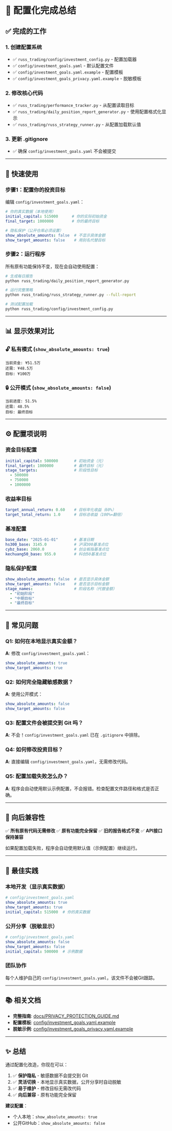 # 🎉 配置化完成总结

## ✅ 完成的工作

### 1. 创建配置系统
- ✅ `russ_trading/config/investment_config.py` - 配置加载器
- ✅ `config/investment_goals.yaml` - 默认配置文件
- ✅ `config/investment_goals.yaml.example` - 配置模板
- ✅ `config/investment_goals_privacy.yaml.example` - 脱敏模板

### 2. 修改核心代码
- ✅ `russ_trading/performance_tracker.py` - 从配置读取目标
- ✅ `russ_trading/daily_position_report_generator.py` - 使用配置格式化显示
- ✅ `russ_trading/russ_strategy_runner.py` - 从配置加载默认值

### 3. 更新 .gitignore
- ✅ 确保 `config/investment_goals.yaml` 不会被提交

---

## 🚀 快速使用

### 步骤1：配置你的投资目标

编辑 `config/investment_goals.yaml`：

```yaml
# 你的真实数据（本地使用）
initial_capital: 515000      # 你的实际初始资金
final_target: 1000000        # 你的最终目标

# 隐私保护（公开仓库必须设置）
show_absolute_amounts: false  # 不显示具体金额
show_target_amounts: false    # 用别名代替目标
```

### 步骤2：运行程序

所有原有功能保持不变，现在会自动使用配置：

```bash
# 生成每日报告
python russ_trading/daily_position_report_generator.py

# 运行完整策略
python russ_trading/russ_strategy_runner.py --full-report

# 测试配置加载
python russ_trading/config/investment_config.py
```

---

## 📊 显示效果对比

### 🔓 私有模式 (`show_absolute_amounts: true`)

```
当前资金: ¥51.5万
还需: ¥48.5万
目标: ¥100万
```

### 🔒 公开模式 (`show_absolute_amounts: false`)

```
当前进度: 51.5%
还需: 48.5%
目标: 最终目标
```

---

## ⚙️ 配置项说明

### 资金目标配置
```yaml
initial_capital: 500000       # 初始资金（元）
final_target: 1000000         # 最终目标（元）
stage_targets:                # 阶段性目标
  - 500000
  - 750000
  - 1000000
```

### 收益率目标
```yaml
target_annual_return: 0.60    # 目标年化收益（60%）
target_total_return: 1.0      # 目标总收益（100%=翻倍）
```

### 基准配置
```yaml
base_date: "2025-01-01"       # 基准日期
hs300_base: 3145.0            # 沪深300基准点位
cybz_base: 2060.0             # 创业板指基准点位
kechuang50_base: 955.0        # 科创50基准点位
```

### 隐私保护配置
```yaml
show_absolute_amounts: false  # 是否显示具体金额
show_target_amounts: false    # 是否显示目标金额
stage_names:                  # 阶段名称（代替金额）
  - "初始阶段"
  - "中期目标"
  - "最终目标"
```

---

## 🔧 常见问题

### Q1: 如何在本地显示真实金额？

**A**: 修改 `config/investment_goals.yaml`：
```yaml
show_absolute_amounts: true
show_target_amounts: true
```

### Q2: 如何完全隐藏敏感数据？

**A**: 使用公开模式：
```yaml
show_absolute_amounts: false
show_target_amounts: false
```

### Q3: 配置文件会被提交到 Git 吗？

**A**: 不会！`config/investment_goals.yaml` 已在 `.gitignore` 中排除。

### Q4: 如何修改投资目标？

**A**: 直接编辑 `config/investment_goals.yaml`，无需修改代码。

### Q5: 配置加载失败怎么办？

**A**: 程序会自动使用默认示例配置，不会报错。检查配置文件路径和格式是否正确。

---

## 📝 向后兼容性

✅ **所有原有代码无需修改**
✅ **原有功能完全保留**
✅ **旧的报告格式不变**
✅ **API接口保持兼容**

如果配置加载失败，程序会自动使用默认值（示例配置）继续运行。

---

## 🎯 最佳实践

### 本地开发（显示真实数据）
```yaml
# config/investment_goals.yaml
show_absolute_amounts: true
show_target_amounts: true
initial_capital: 515000  # 你的真实数据
```

### 公开分享（脱敏显示）
```yaml
# config/investment_goals.yaml
show_absolute_amounts: false
show_target_amounts: false
initial_capital: 500000  # 示例数据
```

### 团队协作
每个人维护自己的 `config/investment_goals.yaml`，该文件不会被Git跟踪。

---

## 📚 相关文档

- **完整指南**: [docs/PRIVACY_PROTECTION_GUIDE.md](../docs/PRIVACY_PROTECTION_GUIDE.md)
- **配置模板**: [config/investment_goals.yaml.example](../config/investment_goals.yaml.example)
- **脱敏示例**: [config/investment_goals_privacy.yaml.example](../config/investment_goals_privacy.yaml.example)

---

## ✨ 总结

通过配置化改造，你现在可以：

1. ✅ **保护隐私** - 敏感数据不会提交到 Git
2. ✅ **灵活切换** - 本地显示真实数据，公开分享时自动脱敏
3. ✅ **易于维护** - 修改目标无需改代码
4. ✅ **向后兼容** - 原有功能完全保留

**建议配置**：
- 个人本地：`show_absolute_amounts: true`
- 公开GitHub：`show_absolute_amounts: false`
